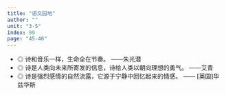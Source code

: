 ```yaml
---
title: "语文园地"
author: ""
unit: "3-5"
index: 99
page: "45-46"
---
```


<!-- 日积月累 -->

- ◎ 诗和音乐一样，生命全在节奏。 ——朱光潜
- ◎ 诗是人类向未来所寄发的信息，诗给人类以朝向理想的勇气。 ——艾青
- ◎ 诗是强烈感情的自然流露，它源于宁静中回忆起来的情感。 —— [英国]华兹华斯
